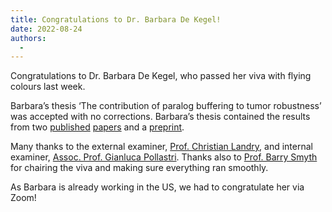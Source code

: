 ```yaml
---
title: Congratulations to Dr. Barbara De Kegel!
date: 2022-08-24
authors:
  - 
---
```


Congratulations to Dr. Barbara De Kegel, who passed her viva with flying colours last week.

<!--more-->

Barbara’s thesis ‘The contribution of paralog buffering to tumor robustness’ was accepted with no corrections. Barbara’s thesis contained the results from two [published](https://journals.plos.org/plosgenetics/article/comments?id=10.1371/journal.pgen.1008466) [papers](https://www.cell.com/cell-systems/fulltext/S2405-4712(21)00329-X?_returnURL=https%3A%2F%2Flinkinghub.elsevier.com%2Fretrieve%2Fpii%2FS240547122100329X%3Fshowall%3Dtrue) and a [preprint](https://www.biorxiv.org/content/10.1101/2022.06.20.496722v1).

Many thanks to the external examiner, [Prof. Christian Landry](https://landrylab.ibis.ulaval.ca), and internal examiner, [Assoc. Prof. Gianluca Pollastri](http://distillf.ucd.ie/gruyere/gianluca/home.html). Thanks also to [Prof. Barry Smyth](https://barrysmyth.me) for chairing the viva and making sure everything ran smoothly.

As Barbara is already working in the US, we had to congratulate her via Zoom!
